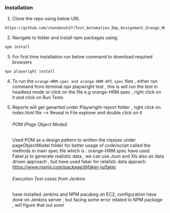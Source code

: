 ### Installation

1. Clone the repo using below URL

```sh
https://github.com/chandansh27/Test_Automation_Emp_Assignment_Orange_HRM.git
```

2. Navigate to folder and install npm packages using:

```sh
npm install
```
3. For first time installation run below command to download required browsers

```sh
npx playwright install
```

4. To run the `orange-HRM.spec and orange-HRM-API.spec` files , either run command from terminal  npx playwright test  , this is will run the test in  headless mode  or click on the file e.g orange-HRM.spec , right click on it and click on Run Tests 

5. Reports will get genarted under Playwright-report folder , right click on index.html file --> Reveal in File explorer and double click on it

   ###### POM (Page Object Model)
   Used POM as a design pattern to written the classes under pageObjectModel folder for better usage of code/script
   called the methods in main spec file which is : orange-HRM.spec
   have used Faker.js to generate realistic data , we can use Json and Xls also as data driven approach , but have used faker for relalistc data apprach:  https://www.npmjs.com/package/@faker-js/faker

   ###### Execution Test cases from Jenkins

   have installed Jenkins and NPM pacakeg on EC2, configuration have done on Jenkins server , but facing some error related to NPM package , will figure that out soon
   

